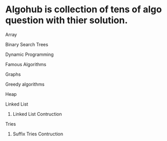 # Algohub is collection of tens of algo question with thier solution. 

Array

Binary Search Trees

Dynamic Programming

Famous Algorithms

Graphs

Greedy algorithms

Heap

Linked List
1. Linked List Contruction

Tries
1. Suffix Tries Contruction